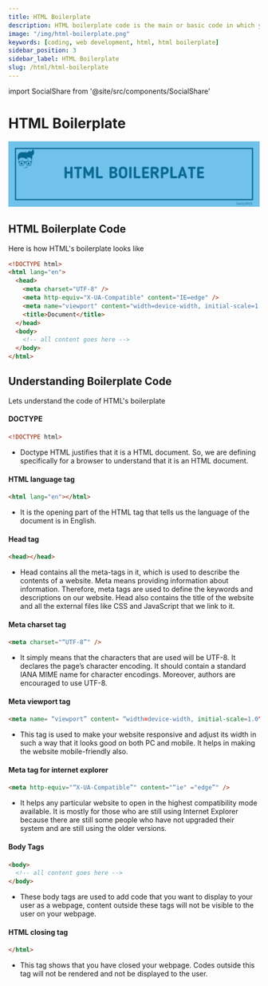 ```yaml
---
title: HTML Boilerplate
description: HTML boilerplate code is the main or basic code in which you can write...
image: "/img/html-boilerplate.png"
keywords: [coding, web development, html, html boilerplate]
sidebar_position: 3
sidebar_label: HTML Boilerplate
slug: /html/html-boilerplate
---
```


import SocialShare from '@site/src/components/SocialShare'

# HTML Boilerplate

![HTML Boilerplate](../../../static/img/docs/html/html-boilerplate.png)

## HTML Boilerplate Code

Here is how HTML's boilerplate looks like

```html
<!DOCTYPE html>
<html lang="en">
  <head>
    <meta charset="UTF-8" />
    <meta http-equiv="X-UA-Compatible" content="IE=edge" />
    <meta name="viewport" content="width=device-width, initial-scale=1.0" />
    <title>Document</title>
  </head>
  <body>
    <!-- all content goes here -->
  </body>
</html>
```

## Understanding Boilerplate Code

Lets understand the code of HTML's boilerplate

#### DOCTYPE

```html
<!DOCTYPE html>
```

- Doctype HTML justifies that it is a HTML document. So, we are defining specifically for a browser to understand that it is an HTML document.

#### HTML language tag

```html
<html lang="en"></html>
```

- It is the opening part of the HTML tag that tells us the language of the document is in English.

#### Head tag

```html
<head></head>
```

- Head contains all the meta-tags in it, which is used to describe the contents of a website. Meta means providing information about information. Therefore, meta tags are used to define the keywords and descriptions on our website. Head also contains the title of the website and all the external files like CSS and JavaScript that we link to it.

#### Meta charset tag

```html
<meta charset="“UTF-8”" />
```

- It simply means that the characters that are used will be UTF-8. It declares the page’s character encoding. It should contain a standard IANA MIME name for character encodings. Moreover, authors are encouraged to use UTF-8.

#### Meta viewport tag

```html
<meta name= “viewport” content= “width=device-width, initial-scale=1.0">
```

- This tag is used to make your website responsive and adjust its width in such a way that it looks good on both PC and mobile. It helps in making the website mobile-friendly also.

#### Meta tag for internet explorer

```html
<meta http-equiv="“X-UA-Compatible”" content="“ie" ="edge”" />
```

- It helps any particular website to open in the highest compatibility mode available. It is mostly for those who are still using Internet Explorer because there are still some people who have not upgraded their system and are still using the older versions.

#### Body Tags

```html
<body>
  <!-- all content goes here -->
</body>
```

- These body tags are used to add code that you want to display to your user as a webpage, content outside these tags will not be visible to the user on your webpage.

#### HTML closing tag

```html
</html>
```

- This tag shows that you have closed your webpage. Codes outside this tag will not be rendered and not be displayed to the user.

<SocialShare />
